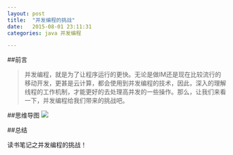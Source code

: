 ```yaml
---
layout: post
title:  "并发编程的挑战"
date:   2015-08-01 23:11:31
categories: java 并发编程

---
```

##前言
> 并发编程，就是为了让程序运行的更快。无论是做IM还是现在比较流行的移动开发，更甚是云计算，都会使用到并发编程的技术，因此，深入的理解线程的工作机制，才能更好的去处理高并发的一些操作。那么，让我们来看一下，并发编程给我们带来的挑战吧。

##思维导图
![](http://7xt310.com2.z0.glb.clouddn.com/%E5%B9%B6%E5%8F%91%E7%BC%96%E7%A8%8B%E7%9A%84%E6%8C%91%E6%88%98.jpg)


##总结

读书笔记之并发编程的挑战！

